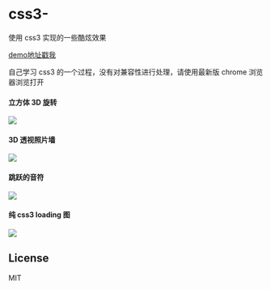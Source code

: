 # css3-
使用 css3 实现的一些酷炫效果

[demo地址戳我](http://chokcoco.github.io/demo/css3demo/html/index.html)

自己学习 css3 的一个过程，没有对兼容性进行处理，请使用最新版 chrome 浏览器浏览打开

#### 立方体 3D 旋转
![](https://github.com/chokcoco/css3-/blob/master/images/example1.gif)

#### 3D 透视照片墙
![](https://github.com/chokcoco/css3-/blob/master/images/example2.gif)

#### 跳跃的音符
![](https://github.com/chokcoco/css3-/blob/master/images/example3.gif)

#### 纯 css3 loading 图
![](https://github.com/chokcoco/css3-/blob/master/images/example4.gif)

## License
MIT
